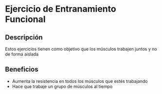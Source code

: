  # Ejercicio de Entranamiento Funcional

 ## Descripción
 Estos ejercicios tienen como objetivo que los músculos trabajen juntos y no de forma aislada
  
## Beneficios
- Aumenta la resistencia en todos los músculos que estés trabajando 
- Hace que trabaje un grupo de músculos al tiempo
